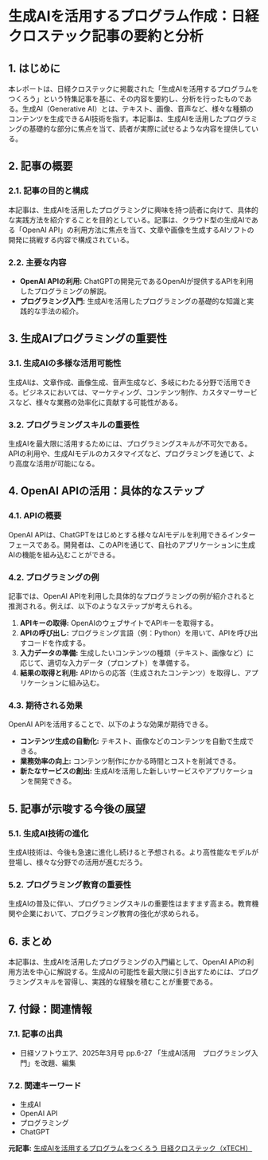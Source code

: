 # 生成AIを活用するプログラム作成：日経クロステック記事の要約と分析

## 1. はじめに

本レポートは、日経クロステックに掲載された「生成AIを活用するプログラムをつくろう」という特集記事を基に、その内容を要約し、分析を行ったものである。生成AI（Generative AI）とは、テキスト、画像、音声など、様々な種類のコンテンツを生成できるAI技術を指す。本記事は、生成AIを活用したプログラミングの基礎的な部分に焦点を当て、読者が実際に試せるような内容を提供している。

## 2. 記事の概要

### 2.1. 記事の目的と構成

本記事は、生成AIを活用したプログラミングに興味を持つ読者に向けて、具体的な実践方法を紹介することを目的としている。記事は、クラウド型の生成AIである「OpenAI API」の利用方法に焦点を当て、文章や画像を生成するAIソフトの開発に挑戦する内容で構成されている。

### 2.2. 主要な内容

* **OpenAI APIの利用:** ChatGPTの開発元であるOpenAIが提供するAPIを利用したプログラミングの解説。
* **プログラミング入門:** 生成AIを活用したプログラミングの基礎的な知識と実践的な手法の紹介。

## 3. 生成AIプログラミングの重要性

### 3.1. 生成AIの多様な活用可能性

生成AIは、文章作成、画像生成、音声生成など、多岐にわたる分野で活用できる。ビジネスにおいては、マーケティング、コンテンツ制作、カスタマーサービスなど、様々な業務の効率化に貢献する可能性がある。

### 3.2. プログラミングスキルの重要性

生成AIを最大限に活用するためには、プログラミングスキルが不可欠である。APIの利用や、生成AIモデルのカスタマイズなど、プログラミングを通じて、より高度な活用が可能になる。

## 4. OpenAI APIの活用：具体的なステップ

### 4.1. APIの概要

OpenAI APIは、ChatGPTをはじめとする様々なAIモデルを利用できるインターフェースである。開発者は、このAPIを通じて、自社のアプリケーションに生成AIの機能を組み込むことができる。

### 4.2. プログラミングの例

記事では、OpenAI APIを利用した具体的なプログラミングの例が紹介されると推測される。例えば、以下のようなステップが考えられる。

1. **APIキーの取得:** OpenAIのウェブサイトでAPIキーを取得する。
2. **APIの呼び出し:** プログラミング言語（例：Python）を用いて、APIを呼び出すコードを作成する。
3. **入力データの準備:** 生成したいコンテンツの種類（テキスト、画像など）に応じて、適切な入力データ（プロンプト）を準備する。
4. **結果の取得と利用:** APIからの応答（生成されたコンテンツ）を取得し、アプリケーションに組み込む。

### 4.3. 期待される効果

OpenAI APIを活用することで、以下のような効果が期待できる。

* **コンテンツ生成の自動化:** テキスト、画像などのコンテンツを自動で生成できる。
* **業務効率の向上:** コンテンツ制作にかかる時間とコストを削減できる。
* **新たなサービスの創出:** 生成AIを活用した新しいサービスやアプリケーションを開発できる。

## 5. 記事が示唆する今後の展望

### 5.1. 生成AI技術の進化

生成AI技術は、今後も急速に進化し続けると予想される。より高性能なモデルが登場し、様々な分野での活用が進むだろう。

### 5.2. プログラミング教育の重要性

生成AIの普及に伴い、プログラミングスキルの重要性はますます高まる。教育機関や企業において、プログラミング教育の強化が求められる。

## 6. まとめ

本記事は、生成AIを活用したプログラミングの入門編として、OpenAI APIの利用方法を中心に解説する。生成AIの可能性を最大限に引き出すためには、プログラミングスキルを習得し、実践的な経験を積むことが重要である。

## 7. 付録：関連情報

### 7.1. 記事の出典

* 日経ソフトウエア、2025年3月号 pp.6-27 「生成AI活用　プログラミング入門」を改題、編集

### 7.2. 関連キーワード

* 生成AI
* OpenAI API
* プログラミング
* ChatGPT


**元記事:** [生成AIを活用するプログラムをつくろう 日経クロステック（xTECH）](https://xtech.nikkei.com/atcl/nxt/column/18/03094/)